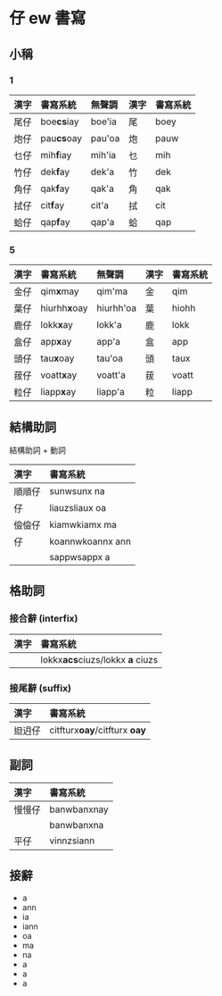 # 仔 ew 書寫

## 小稱

### 1

| 漢字 | 書寫系統 | 無聲調 | 漢字 | 書寫系統 |
| :--- | :--- | :--- | :--- | :--- |
| 尾仔 | boe**cs**iay | boe'ia | 尾 | boey |
| 炮仔 | pau**cs**oay | pau'oa | 炮 | pauw |
| 乜仔 | mih**f**iay | mih'ia | 乜 | mih |
| 竹仔 | dek**f**ay | dek'a | 竹 | dek |
| 角仔 | qak**f**ay | qak'a | 角 | qak |
| 拭仔 | cit**f**ay | cit'a | 拭 | cit |
| 蛤仔 | qap**f**ay | qap'a | 蛤 | qap |

### 5

| 漢字 | 書寫系統 | 無聲調 | 漢字 | 書寫系統 |
| :--- | :--- | :--- | :--- | :--- |
| 金仔 | qim**x**may | qim'ma | 金 | qim |
| 葉仔 | hiurhh**x**oay | hiurhh'oa | 葉 | hiohh |
| 鹿仔 | lokk**x**ay | lokk'a | 鹿 | lokk |
| 盒仔 | app**x**ay | app'a | 盒 | app |
| 頭仔 | tau**x**oay | tau'oa | 頭 | taux |
| 菝仔 | voatt**x**ay | voatt'a | 菝 | voatt |
| 粒仔 | liapp**x**ay | liapp'a | 粒 | liapp |

## 結構助詞

結構助詞 + 動詞

| 漢字 | 書寫系統 |
| :--- | :--- |
| 順順仔 | sunwsunx na |
| 仔 | liauzsliaux oa |
| 儉儉仔 | kiamwkiamx ma |
| 仔 | koannwkoannx ann |
|| sappwsappx a |

## 格助詞

### 接合辭 (interfix)

| 漢字 | 書寫系統 |
| :--- | :--- |
|| lokkx**acs**ciuzs/lokkx **a** ciuzs |

### 接尾辭 (suffix)

| 漢字 | 書寫系統 |
| :--- | :--- |
| 𨑨迌仔 | citfturx**oay**/citfturx **oay** |

## 副詞

| 漢字 | 書寫系統 |
| :--- | :--- |
| 慢慢仔 | banwbanxnay |
|| banwbanxna |
| 平仔 | vinnzsiann |

## 接辭

* a
* ann
* ia
* iann
* oa
* ma
* na
* a
* a
* a
